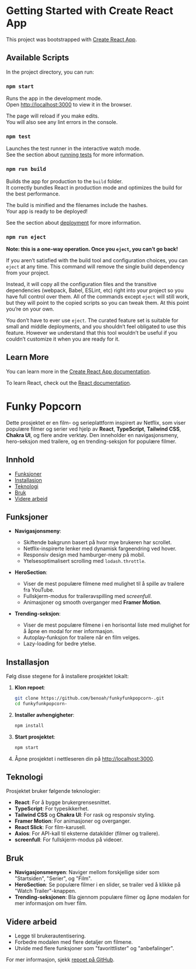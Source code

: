 # Getting Started with Create React App

This project was bootstrapped with [Create React App](https://github.com/facebook/create-react-app).

## Available Scripts

In the project directory, you can run:

### `npm start`

Runs the app in the development mode.\
Open [http://localhost:3000](http://localhost:3000) to view it in the browser.

The page will reload if you make edits.\
You will also see any lint errors in the console.

### `npm test`

Launches the test runner in the interactive watch mode.\
See the section about [running tests](https://facebook.github.io/create-react-app/docs/running-tests) for more information.

### `npm run build`

Builds the app for production to the `build` folder.\
It correctly bundles React in production mode and optimizes the build for the best performance.

The build is minified and the filenames include the hashes.\
Your app is ready to be deployed!

See the section about [deployment](https://facebook.github.io/create-react-app/docs/deployment) for more information.

### `npm run eject`

**Note: this is a one-way operation. Once you `eject`, you can’t go back!**

If you aren’t satisfied with the build tool and configuration choices, you can `eject` at any time. This command will remove the single build dependency from your project.

Instead, it will copy all the configuration files and the transitive dependencies (webpack, Babel, ESLint, etc) right into your project so you have full control over them. All of the commands except `eject` will still work, but they will point to the copied scripts so you can tweak them. At this point you’re on your own.

You don’t have to ever use `eject`. The curated feature set is suitable for small and middle deployments, and you shouldn’t feel obligated to use this feature. However we understand that this tool wouldn’t be useful if you couldn’t customize it when you are ready for it.

## Learn More

You can learn more in the [Create React App documentation](https://facebook.github.io/create-react-app/docs/getting-started).

To learn React, check out the [React documentation](https://reactjs.org/).

# Funky Popcorn

Dette prosjektet er en film- og serieplattform inspirert av Netflix, som viser populære filmer og serier ved hjelp av **React**, **TypeScript**, **Tailwind CSS**, **Chakra UI**, og flere andre verktøy. Den inneholder en navigasjonsmeny, hero-seksjon med trailere, og en trending-seksjon for populære filmer.

## Innhold

- [Funksjoner](#funksjoner)
- [Installasjon](#installasjon)
- [Teknologi](#teknologi)
- [Bruk](#bruk)
- [Videre arbeid](#videre-arbeid)

## Funksjoner

- **Navigasjonsmeny**:
  - Skiftende bakgrunn basert på hvor mye brukeren har scrollet.
  - Netflix-inspirerte lenker med dynamisk fargeendring ved hover.
  - Responsiv design med hamburger-meny på mobil.
  - Ytelsesoptimalisert scrolling med `lodash.throttle`.
- **HeroSection**:

  - Viser de mest populære filmene med mulighet til å spille av trailere fra YouTube.
  - Fullskjerm-modus for traileravspilling med _screenfull_.
  - Animasjoner og smooth overganger med **Framer Motion**.

- **Trending-seksjon**:
  - Viser de mest populære filmene i en horisontal liste med mulighet for å åpne en modal for mer informasjon.
  - Autoplay-funksjon for trailere når en film velges.
  - Lazy-loading for bedre ytelse.

## Installasjon

Følg disse stegene for å installere prosjektet lokalt:

1. **Klon repoet**:

   ```bash
   git clone https://github.com/benoah/funkyfunkpopcorn-.git
   cd funkyfunkpopcorn-
   ```

2. **Installer avhengigheter**:

   ```bash
   npm install
   ```

3. **Start prosjektet**:

   ```bash
   npm start
   ```

4. Åpne prosjektet i nettleseren din på [http://localhost:3000](http://localhost:3000).

## Teknologi

Prosjektet bruker følgende teknologier:

- **React**: For å bygge brukergrensesnittet.
- **TypeScript**: For typesikkerhet.
- **Tailwind CSS** og **Chakra UI**: For rask og responsiv styling.
- **Framer Motion**: For animasjoner og overganger.
- **React Slick**: For film-karusell.
- **Axios**: For API-kall til eksterne datakilder (filmer og trailere).
- **screenfull**: For fullskjerm-modus på videoer.

## Bruk

- **Navigasjonsmenyen**: Naviger mellom forskjellige sider som "Startsiden", "Serier", og "Film".
- **HeroSection**: Se populære filmer i en slider, se trailer ved å klikke på "Watch Trailer"-knappen.
- **Trending-seksjonen**: Bla gjennom populære filmer og åpne modalen for mer informasjon om hver film.

## Videre arbeid

- Legge til brukerautentisering.
- Forbedre modalen med flere detaljer om filmene.
- Utvide med flere funksjoner som "favorittlister" og "anbefalinger".

For mer informasjon, sjekk [repoet på GitHub](https://github.com/benoah/funkyfunkpopcorn-/tree/main/src).
